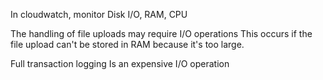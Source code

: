In cloudwatch, monitor
  Disk I/O, RAM, CPU
  
The handling of file uploads may require I/O operations
  This occurs if the file upload can't be stored in RAM because it's too large.

Full transaction logging
  Is an expensive I/O operation
